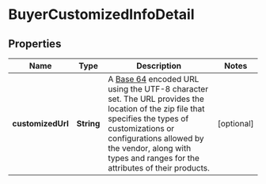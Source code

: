 # BuyerCustomizedInfoDetail

## Properties
Name | Type | Description | Notes
------------ | ------------- | ------------- | -------------
**customizedUrl** | **String** | A [Base 64](https://datatracker.ietf.org/doc/html/rfc4648#section-4) encoded URL using the UTF-8 character set. The URL provides the location of the zip file that specifies the types of customizations or configurations allowed by the vendor, along with types and ranges for the attributes of their products. |  [optional]
